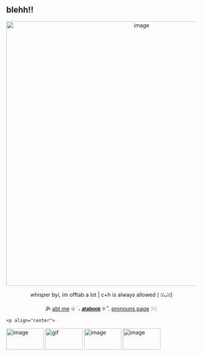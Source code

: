 ## blehh!!  
<p align="center">
<img width="700" height="700" alt="image" src="https://cdn.discordapp.com/attachments/1406201432738365532/1408104487394218095/Untitled20_20250821180345.png?ex=68a886ff&is=68a7357f&hm=a468cfcab280e655fc45147e61ec9a5121cf117375e057957ce6bb76a6c3268b" />
<p align="center">
whisper byi, im offtab a lot | c+h is always allowed ( ꈍᴗꈍ)
<p align="center">
  𝜗ৎ <a href="https://deersareawesome.carrd.co/">abt me</a> ⊹ ࣪ ˖
     <a href="https://mydeeryv.atabook.org/">
𝙖𝙩𝙖𝙗𝙤𝙤𝙠</a> ୭ ˚. 
  <a href="https://en.pronouns.page/@mydeeryv_">pronouns page</a> 𓏵

    <p align="center">
  <img width="99" height="56" alt="image" src="https://github.com/user-attachments/assets/6fd42a3b-b9bb-4a16-9f85-e5c65f5ace4c" /> <img width="99" height="56" alt="gif" src="https://64.media.tumblr.com/f9fb5837102d805eb51b73e7b8568a91/c0bd66d17964d11b-a6/s100x200/9ce254aa05dab3bf9ac4fdcffb94216a52422fb4.gifv" /> <img width="99" height="56" alt="image" src="https://github.com/user-attachments/assets/e137aa4c-da26-4961-9b35-d52975f028cf" /> <img width="99" height="56" alt="image" src="https://github.com/user-attachments/assets/52f69992-e511-4e24-97dd-ff1438b49288" />





 
 
 






 











